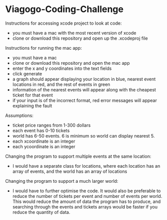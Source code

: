 # Viagogo-Coding-Challenge

Instructions for accessing xcode project to look at code:
- you must have a mac with the most recent version of xcode
- clone or download this repository and open up the .xcodeproj file


Instructions for running the mac app:
- you must have a mac
- clone or download this repository and open the mac app
- enter the x and y coordinates into the text fields
- click generate
- a graph should appear displaying your location in blue, nearest event locations in red, and the rest of events in green
- information of the nearest events will appear along with the cheapest ticket for that event
- if your input is of the incorrect format, red error messages will appear explaining the fault


Assumptions:
- ticket price ranges from 1-300 dollars
- each event has 0-10 tickets
- world has 6-50 events. 6 is minimum so world can display nearest 5.
- each xcoordinate is an integer
- each ycoordinate is an integer


Changing the program to support multiple events at the same location:
- I would have a separate class for locations, where each location has an array of events, and the world has an array of locations

Changing the program to support a much larger world:
- I would have to further optimise the code. It would also be preferable to reduce the number of tickets per event and number of events per world. This would reduce the amount of data the program has to produce, and  searching through the events and tickets arrays would be faster if you reduce the quantity of data.
